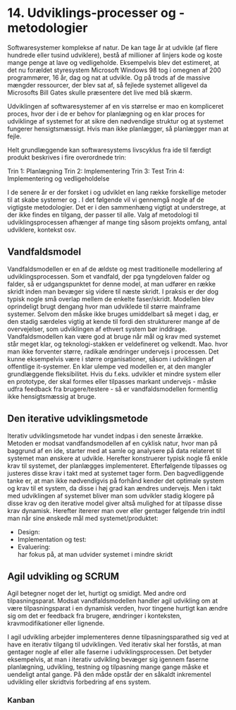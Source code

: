 # 14. Udviklings-processer og -metodologier
Softwaresystemer komplekse af natur. De kan tage år at udvikle (af flere hundrede eller tusind udviklere), bestå af millioner af linjers kode og koste mange penge at lave og vedligeholde. 
Eksempelvis blev det estimeret, at det nu forældet styresystem Microsoft Windows 98 tog i omegnen af 200 programmører, 16 år, dag og nat at udvikle. Og på trods af de massive mængder ressourcer, der blev sat af, så fejlede systemet alligevel da Microsofts Bill Gates skulle præsentere det live med blå skærm. 

Udviklingen af softwaresystemer af en vis størrelse er mao en kompliceret proces, hvor der i de er behov for planlægning og en klar proces for udviklinge af systemet for at sikre den nødvendige struktur og at systemet fungerer hensigtsmæssigt. Hvis man ikke planlægger, så planlægger man at fejle. 

Helt grundlæggende kan softwaresystems livscyklus fra ide til færdigt produkt beskrives i fire overordnede trin:

Trin 1: Planlægning
Trin 2: Implementering
Trin 3: Test
Trin 4: Implementering og vedligeholdelse

I de senere år er der forsket i og udviklet en lang række forskellige metoder til at skabe systemer og . I det følgende vil vi gennemgå nogle af de vigtigste metodologier. Det er i den sammenhæng vigtigt at understrege, at der ikke findes en tilgang, der passer til alle. Valg af metodologi til udviklingsprocessen afhænger af mange ting såsom projekts omfang, antal udviklere, kontekst osv.  

## Vandfaldsmodel
Vandfaldsmodellen er en af de ældste og mest traditionelle modellering af udviklingsprocessen. Som et vandfald, der pga tyngdeloven falder og falder, så er udgangspunktet for denne model, at man udfører en række skridt  inden man bevæger sig videre til næste skridt. I praksis er der dog typisk nogle små overlap mellem de enkelte faser/skridt. 
Modellen blev oprindeligt brugt dengang hvor man udviklede til større mainframe systemer. 
Selvom den måske ikke bruges umiddelbart så meget i dag, er den stadig særdeles vigtig at kende til fordi den strukturerer mange af de overvejelser, som udviklingen af ethvert system bør inddrage. 
Vandfaldsmodellen kan være god  at bruge når mål og krav med systemet står meget klar, og teknologi-stakken er veldefineret og velkendt. Mao. hvor man ikke forventer større, radikale ændringer undervejs i processen. Det kunne eksempelvis være i større organisationer, såsom i udviklingen af offentlige it-systemer. 
En klar ulempe ved modellen er, at den mangler grundlæggende fleksibilitet. Hvis du f.eks.  udvikler et mindre system eller en prototype, der skal formes eller tilpasses markant undervejs - måske udfra feedback fra brugere/testere - så er vandfaldsmodellen formentlig ikke hensigtsmæssig at bruge. 


## Den iterative udviklingsmetode
Iterativ udviklingsmetode har vundet indpas i den seneste årrække. Metoden er modsat vandfandsmodellen af en cyklisk natur, hvor man på baggrund af en ide, starter med at samle og analysere på data relateret til systemet man ønskere at udvikle. Herefter konstruerer typisk nogle få enkle krav til systemet, der planlægges implementeret.  Efterfølgende tilpasses og justeres disse krav i takt med at systemet tager form. Den bagvedliggende tanke er, at man ikke nødvendigvis på forhånd kender det optimale system og krav til et system, da disse i høj grad kan ændres undervejs. Men i takt med udviklingen af systemet bliver man som udvikler stadig klogere på disse krav og den iterative model giver altså mulighed for at tilpasse disse krav dynamisk. Herefter itererer man over eller gentager følgende trin indtil man når sine ønskede mål med systemet/produktet: 
* Design: 
* Implementation og test:
* Evaluering:  
har fokus på, at man udvider systemet i mindre skridt

## Agil udvikling og SCRUM
Agil betegner noget der let, hurtigt og smidigt. Med andre ord tilpasningsparat. 
Modsat vandfaldsmodellen handler agil udvikling om at være tilpasningsparat i en dynamisk verden, hvor tingene hurtigt kan ændre sig om det er feedback fra brugere, ændringer i konteksten, kravmodifikationer eller lignende. 

I agil udvikling arbejder implementeres denne tilpasningsparathed sig ved at have en iterativ tilgang til udviklingen. Ved iterativ skal her forstås, at man gentager nogle af eller alle faserne i udviklingsprocessen. Det betyder eksempelvis, at man i iterativ udvikling bevæger sig igennem faserne planlægning, udvikling, testning og tilpasning mange gange måske et uendeligt antal gange. På den måde opstår der en såkaldt inkrementel udvikling eller skridtvis forbedring af ens system.  

### Kanban